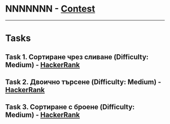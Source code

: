 # NNNNNNN - [Contest](<https://www.hackerrank.com/contests/sda-ttest-2/challenges>)

---

# Tasks

## Task 1. Сортиране чрез сливане (Difficulty: Medium) - [HackerRank](<https://www.hackerrank.com/contests/sda-ttest-2/challenges/challenge-1635>)

## Task 2. Двоично търсене (Difficulty: Medium) - [HackerRank](<https://www.hackerrank.com/contests/sda-ttest-2/challenges/challenge-1636>)

## Task 3. Сортиране с броене (Difficulty: Medium) - [HackerRank](<https://www.hackerrank.com/contests/sda-ttest-2/challenges/challenge-1637>)

